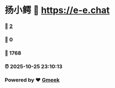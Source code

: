 # 扬小鳄 :link: https://e-e.chat 
### :page_facing_up: [2](https://e-e.chat/tag.html) 
### :speech_balloon: 0 
### :hibiscus: 1768 
### :alarm_clock: 2025-10-25 23:10:13 
### Powered by :heart: [Gmeek](https://github.com/Meekdai/Gmeek)

